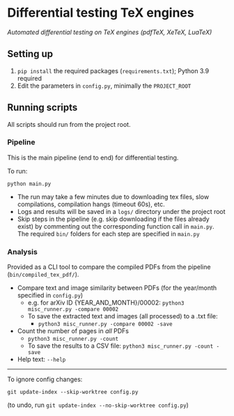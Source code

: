 # Differential testing TeX engines

_Automated differential testing on TeX engines (pdfTeX, XeTeX, LuaTeX)_

## Setting up

1. `pip install` the required packages (`requirements.txt`); Python 3.9 required
1. Edit the parameters in `config.py`, minimally the `PROJECT_ROOT`

## Running scripts

All scripts should run from the project root.

### Pipeline

This is the main pipeline (end to end) for differential testing.

To run:

```
python main.py
```

* The run may take a few minutes due to downloading tex files, slow compilations, compilation hangs (timeout 60s), etc.
* Logs and results will be saved in a `logs/` directory under the project root
* Skip steps in the pipeline (e.g. skip downloading if the files already exist) by commenting out the corresponding function call in `main.py`. The required `bin/` folders for each step are specified in `main.py`

### Analysis

Provided as a CLI tool to compare the compiled PDFs from the pipeline (`bin/compiled_tex_pdf/`).

* Compare text and image similarity between PDFs (for the year/month specified in `config.py`)
    * e.g. for arXiv ID {YEAR_AND_MONTH}/00002: `python3 misc_runner.py -compare 00002`
    * To save the extracted text and images (all processed) to a .txt file:
        * `python3 misc_runner.py -compare 00002 -save`
* Count the number of pages in _all_ PDFs
    * `python3 misc_runner.py -count`
    * To save the results to a CSV file: `python3 misc_runner.py -count -save`
* Help text: `--help`

---

To ignore config changes:
```
git update-index --skip-worktree config.py
```
(to undo, run `git update-index --no-skip-worktree config.py`)

